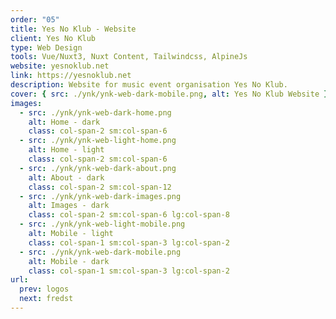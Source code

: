 ```yaml
---
order: "05"
title: Yes No Klub - Website
client: Yes No Klub
type: Web Design
tools: Vue/Nuxt3, Nuxt Content, Tailwindcss, AlpineJs
website: yesnoklub.net
link: https://yesnoklub.net
description: Website for music event organisation Yes No Klub.
cover: { src: ./ynk/ynk-web-dark-mobile.png, alt: Yes No Klub Website }
images:
  - src: ./ynk/ynk-web-dark-home.png
    alt: Home - dark
    class: col-span-2 sm:col-span-6
  - src: ./ynk/ynk-web-light-home.png
    alt: Home - light
    class: col-span-2 sm:col-span-6
  - src: ./ynk/ynk-web-dark-about.png
    alt: About - dark
    class: col-span-2 sm:col-span-12
  - src: ./ynk/ynk-web-dark-images.png
    alt: Images - dark
    class: col-span-2 sm:col-span-6 lg:col-span-8
  - src: ./ynk/ynk-web-light-mobile.png
    alt: Mobile - light
    class: col-span-1 sm:col-span-3 lg:col-span-2
  - src: ./ynk/ynk-web-dark-mobile.png
    alt: Mobile - dark
    class: col-span-1 sm:col-span-3 lg:col-span-2
url:
  prev: logos
  next: fredst
---
```

